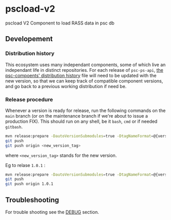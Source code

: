 # pscload-v2
pscload V2
Component to load RASS data in psc db

## Developement

### Distribution history

This ecosystem uses many independant components, some of which live an independant life in distinct repositories.
For each release of `psc-ps-api`, [the psc-compoents' distribution  history](https://github.com/ansforge/psc-components/blob/main/DISTRIBUTION.md) 
file will need to be updated with the new version, so that we can keep track of compatible component versions, 
and go back to a previous working distribution if need be.

### Release procedure

Whenever a version is ready for release, run the following commands on the `main` branch (or on the maintenance branch if we're about to issue a production FIX). This should run on any shell, be it `bash`, `cmd` or if needed `gitbash`.

```bash
mvn release:prepare -DautoVersionSubmodules=true -DtagNameFormat=@{version}
git push
git push origin <new_version_tag>
```

where `<new_version_tag>` stands for the new version.

Eg to relase `1.0.1` :

```bash
mvn release:prepare -DautoVersionSubmodules=true -DtagNameFormat=@{version}
git push
git push origin 1.0.1
```

## Troubleshooting

For trouble shooting see the [DEBUG](DEBUG.md) section.